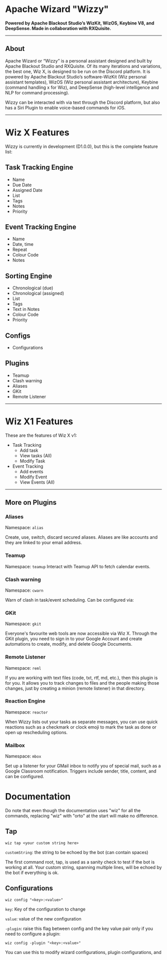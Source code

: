 # Apache Wizard "Wizzy"

**Powered by Apache Blackout Studio’s WizKit, WizOS, Keybine V8, and DeepSense.
Made in collaboration with RXQuisite.**

---


## About
Apache Wizard or “Wizzy” is a personal assistant designed and built by Apache Blackout Studio and RXQuisite. Of its many iterations and variations, the best one, Wiz X, is designed to be run on the Discord platform. It is powered by Apache Blackout Studio’s software-WizKit (Wiz personal assistant templates), WizOS (Wiz personal assistant architecture), Keybine (command handling x for Wiz), and DeepSense (high-level intelligence and NLP for command processing).

Wizzy can be interacted with via text through the Discord platform, but also has a Siri Plugin to enable voice-based commands for iOS.

---

# Wiz X Features
Wizzy is currently in development (D1.0.0), but this is the complete feature list:
## Task Tracking Engine
- Name
- Due Date
- Assigned Date
- List
- Tags
- Notes
- Priority
## Event Tracking Engine
- Name
- Date, time
- Repeat
- Colour Code
- Notes
## Sorting Engine
- Chronological (due)
- Chronological (assigned)
- List
- Tags
- Text in Notes
- Colour Code
- Priority
## Configs
- Configurations
## Plugins
- Teamup
- Clash warning
- Aliases
- GKit
- Remote Listener

---

# Wiz X1 Features

These are the features of Wiz X v1:

- Task Tracking
    - Add task
    - View tasks (All)
    - Modify Task
- Event Tracking
    - Add events 
    - Modify Event 
    - View Events (All)

---

## More on Plugins
### Aliases
Namespace: `alias`

Create, use, switch, discard secured aliases. Aliases are like accounts and they are linked to your email address.

### Teamup
Namespace: `teamup`
Interact with Teamup API to fetch calendar events.


### Clash warning
Namespace: `cwarn`

Warn of clash in task/event scheduling. Can be configured via:

### GKit
Namespace: `gkit`

Everyone's favourite web tools are now accessible via Wiz X. Through the GKit plugin, you need to sign in to your Google Account and create automations to create, modify, and delete Google Documents.

### Remote Listener
Namespace: `reml`

If you are working with text files (code, txt, rtf, md, etc.), then this plugin is for you. It allows you to track changes to files and the people making those changes, just by creating a minion (remote listener) in that directory.

### Reaction Engine
Namespace: `reactor`

When Wizzy lists out your tasks as separate messages, you can use quick reactions such as a checkmark or clock emoji to mark the task as done or open up rescheduling options.


### Mailbox
Namespace: `mbox`

Set up a listener for your GMail inbox to notify you of special mail, such as a Google Classroom notification. Triggers include sender, title, content, and can be configured.


# Documentation
Do note that even though the documentation uses "wiz" for all the commands, replacing "wiz" with "orto" at the start will make no difference.
## Tap
```
wiz tap <your custom string here>
```
`customString`: the string to be echoed by the bot (can contain spaces)

The first command root, tap, is used as a sanity check to test if the bot is working at all. Your custom string, spanning multiple lines, will be echoed by the bot if everything is ok.

## Configurations
```
wiz config "<key>:<value>"
```
`key`: Key of the configuration to change

`value`: value of the new configuration

`-plugin`: raise this flag between config and the key value pair only if you need to configure a plugin:
```shell
wiz config -plugin "<key>:<value>"
```

You can use this to modify wizard configurations, plugin configurations, and 